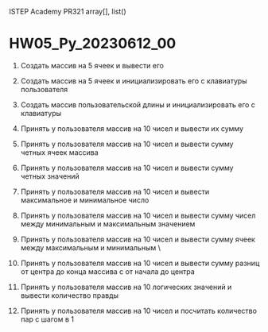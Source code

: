 ISTEP Academy
PR321
array[], list()
# HW05_Py_20230612_00

1) Создать массив на 5 ячеек и вывести его
2) Создать массив на 5 ячеек и инициализировать его с клавиатуры пользователя 
3) Создать массив пользовательской длины и инициализировать его с клавиатуры 

4) Принять у пользователя массив на 10 чисел и вывести их сумму
5) Принять у пользователя массив на 10 чисел и вывести сумму четных ячеек массива
6) Принять у пользователя массив на 10 чисел и вывести сумму четных значений
7) Принять у пользователя массив на 10 чисел и вывести максимальное и минимальное число
8) Принять у пользователя массив на 10 чисел и вывести сумму чисел между минимальным и максимальным значением 
9) Принять у пользователя массив на 10 чисел и вывести сумму ячеек между максимальным и минимальным \

10) Принять у пользователя массив на 10 чисел и вывести сумму разниц от центра до конца массива с от начала до центра

11) Принять у пользователя массив на 10 логических значений и вывести количество правды

12) Принять у пользователя массив на 10 чисел и посчитать количество пар с шагом в 1

